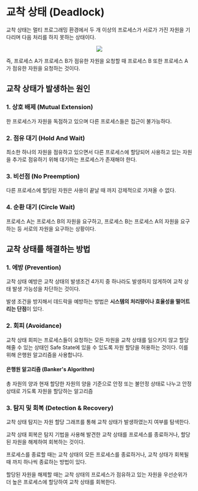 # 교착 상태 (Deadlock)

교착 상태는 멀티 프로그래밍 환경에서 두 개 이상의 프로세스가 서로가 가진 자원을 기다리며 다음 처리를 하지 못하는 상태이다.

<p align="center">
    <img src=https://user-images.githubusercontent.com/19389288/94839701-52540700-0452-11eb-9f3d-c814b942f1ad.jpg>
</p>

즉, 프로세스 A가 프로세스 B가 점유한 자원을 요청할 때 프로세스 B 또한 프로세스 A가 점유한 자원을 요청하는 것이다.

## 교착 상태가 발생하는 원인

### 1. 상호 배제 (Mutual Extension)
한 프로세스가 자원을 독점하고 있으며 다른 프로세스들은 접근이 불가능하다.

### 2. 점유 대기 (Hold And Wait)
최소한 하나의 자원을 점유하고 있으면서 다른 프로세스에 할당되어 사용하고 있는 자원을 추가로 점유하기 위해 대기하는 프로세스가 존재해야 한다.

### 3. 비선점 (No Preemption)
다른 프로세스에 할당된 자원은 사용이 끝날 때 까지 강제적으로 가져올 수 없다.

### 4. 순환 대기 (Circle Wait)
프로세스 A는 프로세스 B의 자원을 요구하고, 프로세스 B는 프로세스 A의 자원을 요구하는 등 서로의 자원을 요구하는 상황이다.

## 교착 상태를 해결하는 방법

### 1. 에방 (Prevention)

교착 상태 예방은 교착 상태의 발생조건 4가지 중 하나라도 발생하지 않게하여 교착 상태 발생 가능성을 차단하는 것이다.

발생 조건을 방지해서 데드락을 예방하는 방법은 **시스템의 처리량이나 효율성을 떨어트리는 단점**이 있다.

### 2. 회피 (Avoidance)

교착 상태 회피는 프로세스들이 요청하는 모든 자원을 교착 상태를 일으키지 않고 할당해줄 수 있는 상태인 Safe State에 있을 수 있도록 자원 할당을 허용하는 것이다. 이를 위해 은행원 알고리즘을 사용합니다.

#### 은행원 알고리즘 (Banker's Algorithm)

총 자원의 양과 현재 할당한 자원의 양을 기준으로 안정 또는 불안정 상태로 나누고 안정 상태로 가도록 자원을 할당하는 알고리즘

### 3. 탐지 및 회복 (Detection & Recovery)

교착 상태 탐지는 자원 할당 그래프를 통해 교착 상태가 발생하였는지 여부를 탐색한다.

교착 상태 회복은 탐지 기법을 사용해 발견한 교착 상태를 프로세스를 종료하거나, 할당된 자원을 해제하여 회복하는 것이다.

프로세스를 종료할 때는 교착 상태의 모든 프로세스를 종료하거나, 교착 상태가 회복될 때 까지 하나씩 종료하는 방법이 있다.

할당된 자원을 해제할 때는 교착 상태의 프로세스가 점유하고 있는 자원을 우선순위가 더 높은 프로세스에 할당하여 교착 상태를 회복한다.

